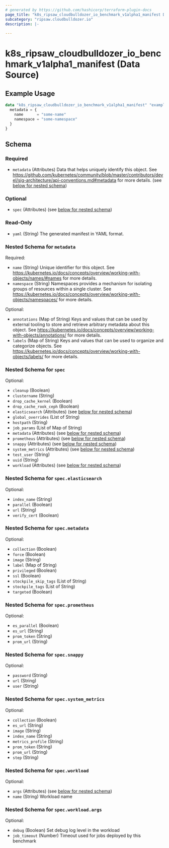 ```yaml
---
# generated by https://github.com/hashicorp/terraform-plugin-docs
page_title: "k8s_ripsaw_cloudbulldozer_io_benchmark_v1alpha1_manifest Data Source - terraform-provider-k8s"
subcategory: "ripsaw.cloudbulldozer.io"
description: |-
  
---
```


# k8s_ripsaw_cloudbulldozer_io_benchmark_v1alpha1_manifest (Data Source)



## Example Usage

```terraform
data "k8s_ripsaw_cloudbulldozer_io_benchmark_v1alpha1_manifest" "example" {
  metadata = {
    name      = "some-name"
    namespace = "some-namespace"
  }
}
```

<!-- schema generated by tfplugindocs -->
## Schema

### Required

- `metadata` (Attributes) Data that helps uniquely identify this object. See https://github.com/kubernetes/community/blob/master/contributors/devel/sig-architecture/api-conventions.md#metadata for more details. (see [below for nested schema](#nestedatt--metadata))

### Optional

- `spec` (Attributes) (see [below for nested schema](#nestedatt--spec))

### Read-Only

- `yaml` (String) The generated manifest in YAML format.

<a id="nestedatt--metadata"></a>
### Nested Schema for `metadata`

Required:

- `name` (String) Unique identifier for this object. See https://kubernetes.io/docs/concepts/overview/working-with-objects/names/#names for more details.
- `namespace` (String) Namespaces provides a mechanism for isolating groups of resources within a single cluster. See https://kubernetes.io/docs/concepts/overview/working-with-objects/namespaces/ for more details.

Optional:

- `annotations` (Map of String) Keys and values that can be used by external tooling to store and retrieve arbitrary metadata about this object. See https://kubernetes.io/docs/concepts/overview/working-with-objects/annotations/ for more details.
- `labels` (Map of String) Keys and values that can be used to organize and categorize objects. See https://kubernetes.io/docs/concepts/overview/working-with-objects/labels/ for more details.


<a id="nestedatt--spec"></a>
### Nested Schema for `spec`

Optional:

- `cleanup` (Boolean)
- `clustername` (String)
- `drop_cache_kernel` (Boolean)
- `drop_cache_rook_ceph` (Boolean)
- `elasticsearch` (Attributes) (see [below for nested schema](#nestedatt--spec--elasticsearch))
- `global_overrides` (List of String)
- `hostpath` (String)
- `job_params` (List of Map of String)
- `metadata` (Attributes) (see [below for nested schema](#nestedatt--spec--metadata))
- `prometheus` (Attributes) (see [below for nested schema](#nestedatt--spec--prometheus))
- `snappy` (Attributes) (see [below for nested schema](#nestedatt--spec--snappy))
- `system_metrics` (Attributes) (see [below for nested schema](#nestedatt--spec--system_metrics))
- `test_user` (String)
- `uuid` (String)
- `workload` (Attributes) (see [below for nested schema](#nestedatt--spec--workload))

<a id="nestedatt--spec--elasticsearch"></a>
### Nested Schema for `spec.elasticsearch`

Optional:

- `index_name` (String)
- `parallel` (Boolean)
- `url` (String)
- `verify_cert` (Boolean)


<a id="nestedatt--spec--metadata"></a>
### Nested Schema for `spec.metadata`

Optional:

- `collection` (Boolean)
- `force` (Boolean)
- `image` (String)
- `label` (Map of String)
- `privileged` (Boolean)
- `ssl` (Boolean)
- `stockpile_skip_tags` (List of String)
- `stockpile_tags` (List of String)
- `targeted` (Boolean)


<a id="nestedatt--spec--prometheus"></a>
### Nested Schema for `spec.prometheus`

Optional:

- `es_parallel` (Boolean)
- `es_url` (String)
- `prom_token` (String)
- `prom_url` (String)


<a id="nestedatt--spec--snappy"></a>
### Nested Schema for `spec.snappy`

Optional:

- `password` (String)
- `url` (String)
- `user` (String)


<a id="nestedatt--spec--system_metrics"></a>
### Nested Schema for `spec.system_metrics`

Optional:

- `collection` (Boolean)
- `es_url` (String)
- `image` (String)
- `index_name` (String)
- `metrics_profile` (String)
- `prom_token` (String)
- `prom_url` (String)
- `step` (String)


<a id="nestedatt--spec--workload"></a>
### Nested Schema for `spec.workload`

Optional:

- `args` (Attributes) (see [below for nested schema](#nestedatt--spec--workload--args))
- `name` (String) Workload name

<a id="nestedatt--spec--workload--args"></a>
### Nested Schema for `spec.workload.args`

Optional:

- `debug` (Boolean) Set debug log level in the workload
- `job_timeout` (Number) Timeout used for jobs deployed by this benchmark
